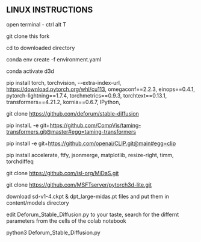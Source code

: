 LINUX INSTRUCTIONS
-------------------------------------------
open terminal - ctrl alt T

git clone this fork

cd to downloaded directory

conda env create -f environment.yaml 

conda activate d3d

pip install  torch, torchvision, --extra-index-url, https://download.pytorch.org/whl/cu113, omegaconf==2.2.3, einops==0.4.1, pytorch-lightning==1.7.4, torchmetrics==0.9.3, torchtext==0.13.1, transformers==4.21.2, kornia==0.6.7, IPython, 

git clone https://github.com/deforum/stable-diffusion

pip instalL -e git+https://github.com/CompVis/taming-transformers.git@master#egg=taming-transformers

pip install -e git+https://github.com/openai/CLIP.git@main#egg=clip

pip install accelerate, ftfy, jsonmerge, matplotlib, resize-right, timm, torchdiffeq

git clone https://github.com/isl-org/MiDaS.git

git clone https://github.com/MSFTserver/pytorch3d-lite.git

download sd-v1-4.ckpt & dpt_large-midas.pt files and put them in content/models  directory

edit Deforum_Stable_Diffusion.py to your taste, search for the differnt parameters from the cells of the colab notebook

python3 Deforum_Stable_Diffusion.py
